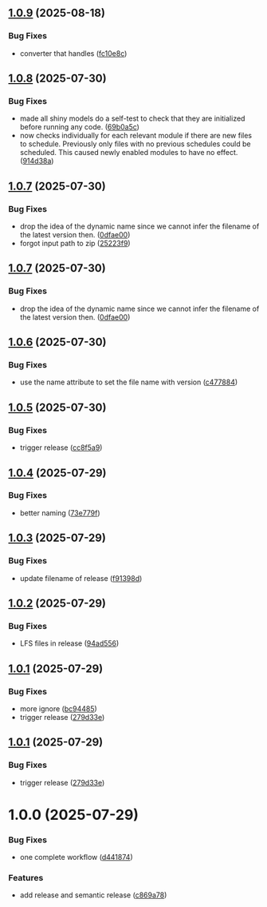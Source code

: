 ## [1.0.9](https://github.com/stanstrup/QC4Metabolomics/compare/v1.0.8...v1.0.9) (2025-08-18)


### Bug Fixes

* converter that handles ([fc10e8c](https://github.com/stanstrup/QC4Metabolomics/commit/fc10e8cfc7e158c02f7434497db735d5d7fba604))

## [1.0.8](https://github.com/stanstrup/QC4Metabolomics/compare/v1.0.7...v1.0.8) (2025-07-30)


### Bug Fixes

* made all shiny models do a self-test to check that they are initialized before running any code. ([69b0a5c](https://github.com/stanstrup/QC4Metabolomics/commit/69b0a5c8dccc0a918d16c3f6eebb9b83319781a4))
* now checks individually for each relevant module if there are new files to schedule. Previously only files with no previous schedules could be scheduled. This caused newly enabled modules to have no effect. ([914d38a](https://github.com/stanstrup/QC4Metabolomics/commit/914d38ae911f13940153bb4040b4241231c74f6b))

## [1.0.7](https://github.com/stanstrup/QC4Metabolomics/compare/v1.0.6...v1.0.7) (2025-07-30)


### Bug Fixes

* drop the idea of the dynamic name since we cannot infer the filename of the latest version then. ([0dfae00](https://github.com/stanstrup/QC4Metabolomics/commit/0dfae005621fab9b38aabdf76b4b19bf3210c0c6))
* forgot input path to zip ([25223f9](https://github.com/stanstrup/QC4Metabolomics/commit/25223f980c35d51e10d9b2e4c7d7c23d18c13d30))

## [1.0.7](https://github.com/stanstrup/QC4Metabolomics/compare/v1.0.6...v1.0.7) (2025-07-30)


### Bug Fixes

* drop the idea of the dynamic name since we cannot infer the filename of the latest version then. ([0dfae00](https://github.com/stanstrup/QC4Metabolomics/commit/0dfae005621fab9b38aabdf76b4b19bf3210c0c6))

## [1.0.6](https://github.com/stanstrup/QC4Metabolomics/compare/v1.0.5...v1.0.6) (2025-07-30)


### Bug Fixes

* use the name attribute to set the file name with version ([c477884](https://github.com/stanstrup/QC4Metabolomics/commit/c477884fc6cb7ebbb6db0e7a9d7f70435cd139c1))

## [1.0.5](https://github.com/stanstrup/QC4Metabolomics/compare/v1.0.4...v1.0.5) (2025-07-30)


### Bug Fixes

* trigger release ([cc8f5a9](https://github.com/stanstrup/QC4Metabolomics/commit/cc8f5a9d461a78b8cc3a07602588342a4a85ac57))

## [1.0.4](https://github.com/stanstrup/QC4Metabolomics/compare/v1.0.3...v1.0.4) (2025-07-29)


### Bug Fixes

* better naming ([73e779f](https://github.com/stanstrup/QC4Metabolomics/commit/73e779f10962a9c2c32c8ba6f1997b8b82626f55))

## [1.0.3](https://github.com/stanstrup/QC4Metabolomics/compare/v1.0.2...v1.0.3) (2025-07-29)


### Bug Fixes

* update filename of release ([f91398d](https://github.com/stanstrup/QC4Metabolomics/commit/f91398d0d831ec34864012564f27e3cb6f40cc11))

## [1.0.2](https://github.com/stanstrup/QC4Metabolomics/compare/v1.0.1...v1.0.2) (2025-07-29)


### Bug Fixes

* LFS files in release ([94ad556](https://github.com/stanstrup/QC4Metabolomics/commit/94ad5565096e3c067a8b37b970564f6a52a3b5a9))

## [1.0.1](https://github.com/stanstrup/QC4Metabolomics/compare/v1.0.0...v1.0.1) (2025-07-29)


### Bug Fixes

* more ignore ([bc94485](https://github.com/stanstrup/QC4Metabolomics/commit/bc94485b53d89c2a3b02e6b8cde8042e57d3c343))
* trigger release ([279d33e](https://github.com/stanstrup/QC4Metabolomics/commit/279d33ea8d7909d212b0a905c645e8fe4205a8bb))

## [1.0.1](https://github.com/stanstrup/QC4Metabolomics/compare/v1.0.0...v1.0.1) (2025-07-29)


### Bug Fixes

* trigger release ([279d33e](https://github.com/stanstrup/QC4Metabolomics/commit/279d33ea8d7909d212b0a905c645e8fe4205a8bb))

# 1.0.0 (2025-07-29)


### Bug Fixes

* one complete workflow ([d441874](https://github.com/stanstrup/QC4Metabolomics/commit/d441874e737cd8d51ff8b384c459cc6acc5a36fc))


### Features

* add release and semantic release ([c869a78](https://github.com/stanstrup/QC4Metabolomics/commit/c869a788b240eb5d18844c42933e3a2f22861f71))
